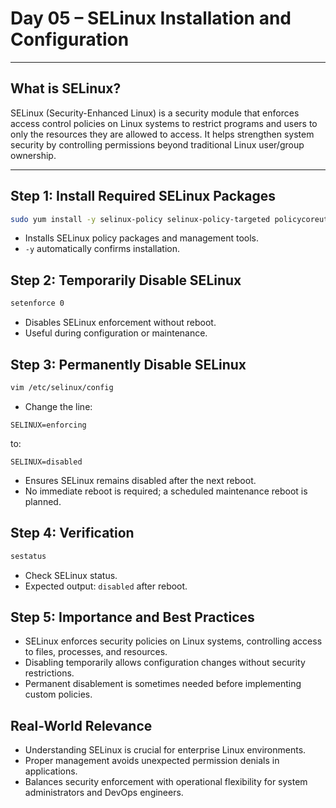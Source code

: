 # Day 05 – SELinux Installation and Configuration

---

## What is SELinux?
SELinux (Security-Enhanced Linux) is a security module that enforces access control policies on Linux systems to restrict programs and users to only the resources they are allowed to access. It helps strengthen system security by controlling permissions beyond traditional Linux user/group ownership.

---

## Step 1: Install Required SELinux Packages
```bash
sudo yum install -y selinux-policy selinux-policy-targeted policycoreutils
```
- Installs SELinux policy packages and management tools.
- `-y` automatically confirms installation.

## Step 2: Temporarily Disable SELinux
```bash
setenforce 0
```
- Disables SELinux enforcement without reboot.
- Useful during configuration or maintenance.

## Step 3: Permanently Disable SELinux
```bash
vim /etc/selinux/config
```
- Change the line:
```
SELINUX=enforcing
```
  to:
```
SELINUX=disabled
```
- Ensures SELinux remains disabled after the next reboot.
- No immediate reboot is required; a scheduled maintenance reboot is planned.

## Step 4: Verification
```bash
sestatus
```
- Check SELinux status.
- Expected output: `disabled` after reboot.

## Step 5: Importance and Best Practices
- SELinux enforces security policies on Linux systems, controlling access to files, processes, and resources.
- Disabling temporarily allows configuration changes without security restrictions.
- Permanent disablement is sometimes needed before implementing custom policies.

## Real-World Relevance
- Understanding SELinux is crucial for enterprise Linux environments.
- Proper management avoids unexpected permission denials in applications.
- Balances security enforcement with operational flexibility for system administrators and DevOps engineers.

